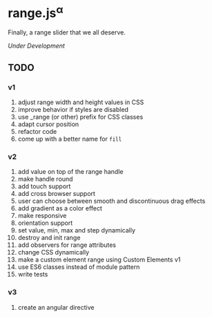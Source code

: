 # range.js<sup>α</sup>
Finally, a range slider that we all deserve.

_Under Development_

## TODO

### v1
1. adjust range width and height values in CSS
2. improve behavior if styles are disabled
3. use _range (or other) prefix for CSS classes
4. adapt cursor position
5. refactor code
6. come up with a better name for `fill`


### v2

1. add value on top of the range handle
2. make handle round
3. add touch support
4. add cross browser support
5. user can choose between smooth and discontinuous drag effects
6. add gradient as a color effect
7. make responsive
8. orientation support
9. set value, min, max and step dynamically
10. destroy and init range
11. add observers for range attributes
12. change CSS dynamically
13. make a custom element range using Custom Elements v1
14. use ES6 classes instead of module pattern
15. write tests


### v3
1. create an angular directive
